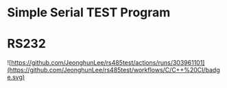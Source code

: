 # Simple Serial TEST Program 
# RS232 

![https://github.com/JeonghunLee/rs485test/actions/runs/303961101](https://github.com/JeonghunLee/rs485test/workflows/C/C++%20CI/badge.svg)


